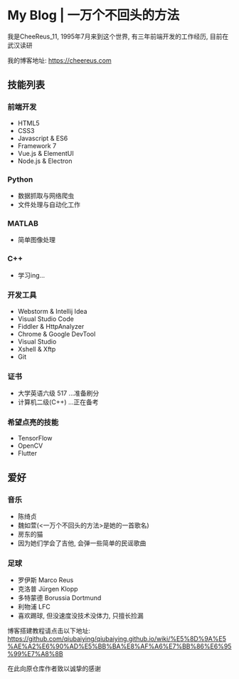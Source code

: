 # My Blog | 一万个不回头的方法

我是CheeReus_11, 1995年7月来到这个世界, 有三年前端开发的工作经历, 目前在武汉读研

我的博客地址: <https://cheereus.com>

## 技能列表

### 前端开发

* HTML5
* CSS3
* Javascript & ES6
* Framework 7
* Vue.js & ElementUI
* Node.js & Electron

### Python

* 数据抓取与网络爬虫
* 文件处理与自动化工作

### MATLAB

* 简单图像处理

### C++

* 学习ing...

### 开发工具

* Webstorm & Intellij Idea
* Visual Studio Code
* Fiddler & HttpAnalyzer
* Chrome & Google DevTool
* Visual Studio
* Xshell & Xftp
* Git

### 证书

* 大学英语六级 517  ...准备刷分
* 计算机二级(C++)   ...正在备考

### 希望点亮的技能

* TensorFlow
* OpenCV
* Flutter

## 爱好

### 音乐

* 陈绮贞
* 魏如萱(<一万个不回头的方法>是她的一首歌名)
* 房东的猫
* 因为她们学会了吉他, 会弹一些简单的民谣歌曲

### 足球

* 罗伊斯 Marco Reus
* 克洛普 Jürgen Klopp
* 多特蒙德 Borussia Dortmund
* 利物浦 LFC
* 喜欢踢球, 但没速度没技术没体力, 只擅长捡漏

博客搭建教程请点击以下地址:
<https://github.com/qiubaiying/qiubaiying.github.io/wiki/%E5%8D%9A%E5%AE%A2%E6%90%AD%E5%BB%BA%E8%AF%A6%E7%BB%86%E6%95%99%E7%A8%8B>

在此向原仓库作者致以诚挚的感谢
